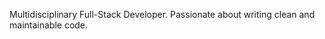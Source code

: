 Multidisciplinary Full-Stack Developer. 
Passionate about writing clean and maintainable code. 



<!---
evgenii-vaniukov/evgenii-vaniukov is a ✨ special ✨ repository because its `README.md` (this file) appears on your GitHub profile.
You can click the Preview link to take a look at your changes.
--->
